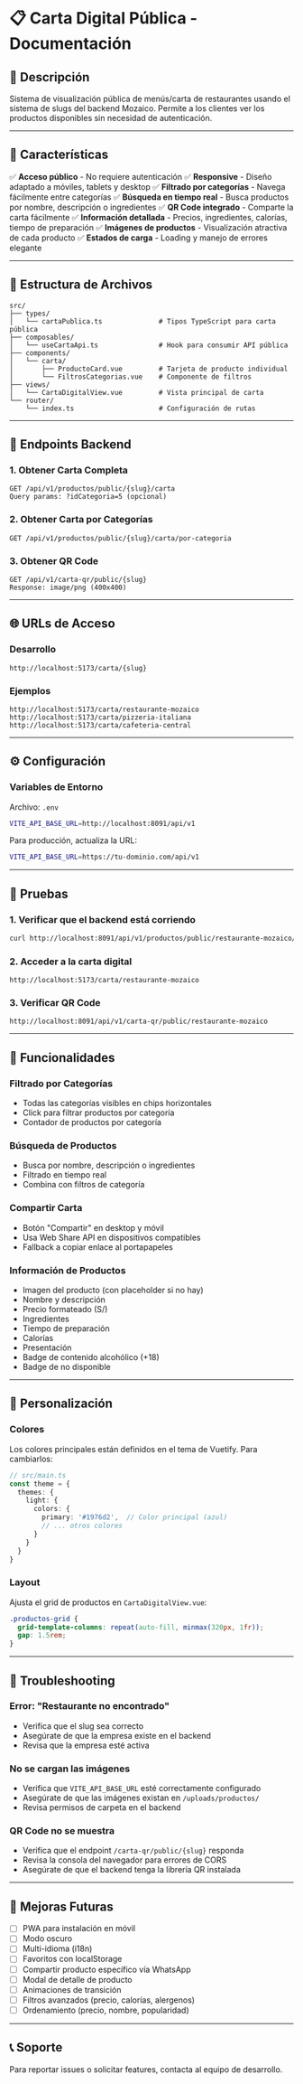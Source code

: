 # 📋 Carta Digital Pública - Documentación

## 🎯 Descripción

Sistema de visualización pública de menús/carta de restaurantes usando el sistema de slugs del backend Mozaico. Permite a los clientes ver los productos disponibles sin necesidad de autenticación.

---

## 🚀 Características

✅ **Acceso público** - No requiere autenticación
✅ **Responsive** - Diseño adaptado a móviles, tablets y desktop
✅ **Filtrado por categorías** - Navega fácilmente entre categorías
✅ **Búsqueda en tiempo real** - Busca productos por nombre, descripción o ingredientes
✅ **QR Code integrado** - Comparte la carta fácilmente
✅ **Información detallada** - Precios, ingredientes, calorías, tiempo de preparación
✅ **Imágenes de productos** - Visualización atractiva de cada producto
✅ **Estados de carga** - Loading y manejo de errores elegante

---

## 📁 Estructura de Archivos

```
src/
├── types/
│   └── cartaPublica.ts              # Tipos TypeScript para carta pública
├── composables/
│   └── useCartaApi.ts               # Hook para consumir API pública
├── components/
│   └── carta/
│       ├── ProductoCard.vue         # Tarjeta de producto individual
│       └── FiltrosCategorias.vue    # Componente de filtros
├── views/
│   └── CartaDigitalView.vue         # Vista principal de carta
└── router/
    └── index.ts                     # Configuración de rutas
```

---

## 🔌 Endpoints Backend

### 1. Obtener Carta Completa
```
GET /api/v1/productos/public/{slug}/carta
Query params: ?idCategoria=5 (opcional)
```

### 2. Obtener Carta por Categorías
```
GET /api/v1/productos/public/{slug}/carta/por-categoria
```

### 3. Obtener QR Code
```
GET /api/v1/carta-qr/public/{slug}
Response: image/png (400x400)
```

---

## 🌐 URLs de Acceso

### Desarrollo
```
http://localhost:5173/carta/{slug}
```

### Ejemplos
```
http://localhost:5173/carta/restaurante-mozaico
http://localhost:5173/carta/pizzeria-italiana
http://localhost:5173/carta/cafeteria-central
```

---

## ⚙️ Configuración

### Variables de Entorno

Archivo: `.env`
```bash
VITE_API_BASE_URL=http://localhost:8091/api/v1
```

Para producción, actualiza la URL:
```bash
VITE_API_BASE_URL=https://tu-dominio.com/api/v1
```

---

## 🧪 Pruebas

### 1. Verificar que el backend está corriendo
```bash
curl http://localhost:8091/api/v1/productos/public/restaurante-mozaico/carta
```

### 2. Acceder a la carta digital
```
http://localhost:5173/carta/restaurante-mozaico
```

### 3. Verificar QR Code
```
http://localhost:8091/api/v1/carta-qr/public/restaurante-mozaico
```

---

## 📱 Funcionalidades

### Filtrado por Categorías
- Todas las categorías visibles en chips horizontales
- Click para filtrar productos por categoría
- Contador de productos por categoría

### Búsqueda de Productos
- Busca por nombre, descripción o ingredientes
- Filtrado en tiempo real
- Combina con filtros de categoría

### Compartir Carta
- Botón "Compartir" en desktop y móvil
- Usa Web Share API en dispositivos compatibles
- Fallback a copiar enlace al portapapeles

### Información de Productos
- Imagen del producto (con placeholder si no hay)
- Nombre y descripción
- Precio formateado (S/)
- Ingredientes
- Tiempo de preparación
- Calorías
- Presentación
- Badge de contenido alcohólico (+18)
- Badge de no disponible

---

## 🎨 Personalización

### Colores
Los colores principales están definidos en el tema de Vuetify. Para cambiarlos:

```typescript
// src/main.ts
const theme = {
  themes: {
    light: {
      colors: {
        primary: '#1976d2',  // Color principal (azul)
        // ... otros colores
      }
    }
  }
}
```

### Layout
Ajusta el grid de productos en `CartaDigitalView.vue`:
```css
.productos-grid {
  grid-template-columns: repeat(auto-fill, minmax(320px, 1fr));
  gap: 1.5rem;
}
```

---

## 🔧 Troubleshooting

### Error: "Restaurante no encontrado"
- Verifica que el slug sea correcto
- Asegúrate de que la empresa existe en el backend
- Revisa que la empresa esté activa

### No se cargan las imágenes
- Verifica que `VITE_API_BASE_URL` esté correctamente configurado
- Asegúrate de que las imágenes existan en `/uploads/productos/`
- Revisa permisos de carpeta en el backend

### QR Code no se muestra
- Verifica que el endpoint `/carta-qr/public/{slug}` responda
- Revisa la consola del navegador para errores de CORS
- Asegúrate de que el backend tenga la librería QR instalada

---

## 🚀 Mejoras Futuras

- [ ] PWA para instalación en móvil
- [ ] Modo oscuro
- [ ] Multi-idioma (i18n)
- [ ] Favoritos con localStorage
- [ ] Compartir producto específico vía WhatsApp
- [ ] Modal de detalle de producto
- [ ] Animaciones de transición
- [ ] Filtros avanzados (precio, calorías, alergenos)
- [ ] Ordenamiento (precio, nombre, popularidad)

---

## 📞 Soporte

Para reportar issues o solicitar features, contacta al equipo de desarrollo.
